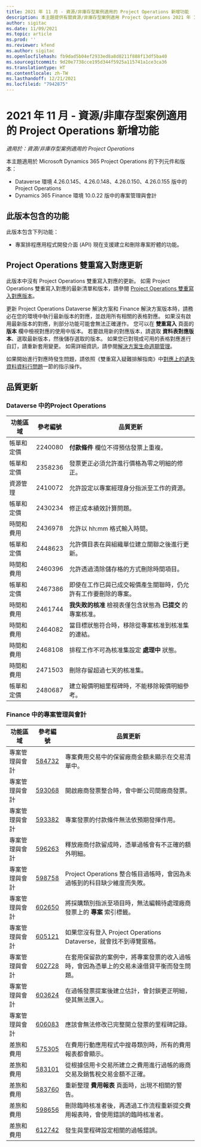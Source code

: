 ```yaml
---
title: 2021 年 11 月 - 資源/非庫存型案例適用的 Project Operations 新增功能
description: 本主題提供有關資源/非庫存型案例適用 Project Operations 2021 年 11 月發行版本中所提供之品質更新的資訊。
author: sigitac
ms.date: 11/09/2021
ms.topic: article
ms.prod: ''
ms.reviewer: kfend
ms.author: sigitac
ms.openlocfilehash: fb9dad5b04ef2933ed8a8d8211f888f13df5ba40
ms.sourcegitcommit: 9d20e7738cce195d344f5925a115741a1ce3ca36
ms.translationtype: HT
ms.contentlocale: zh-TW
ms.lasthandoff: 12/21/2021
ms.locfileid: "7942875"
---
```

# <a name="whats-new-november-2021---project-operations-for-resourcenon-stocked-based-scenarios"></a>2021 年 11 月 - 資源/非庫存型案例適用的 Project Operations 新增功能

*適用於：資源/非庫存型案例適用的 Project Operations*

本主題適用於 Microsoft Dynamics 365 Project Operations 的下列元件和版本：

- Dataverse 環境 4.26.0.145、4.26.0.148、4.26.0.150、4.26.0.155 版中的 Project Operations
- Dynamics 365 Finance 環境 10.0.22 版中的專案管理與會計

## <a name="features-included-in-this-release"></a>此版本包含的功能

此版本包含下列功能：

- 專案排程應用程式開發介面 (API) 現在支援建立和刪除專案貯體的功能。

## <a name="project-operations-dual-write-maps-updates"></a>Project Operations 雙重寫入對應更新

此版本中沒有 Project Operations 雙重寫入對應的更新。 如需 Project Operations 雙重寫入對應的最新清單和版本，請參閱 [Project Operations 雙重寫入對應版本](/dynamics365/project-operations/environment/resource-dual-write-maps)。

更新 Project Operations Dataverse 解決方案和 Finance 解決方案版本時，請務必在您的環境中執行最新版本的對應，並啟用所有相關的表格對應。 如果沒有啟用最新版本的對應，則部分功能可能會無法正確運作。 您可以在 **雙重寫入** 頁面的 **版本** 欄中檢視對應的使用中版本。 若要啟用新的對應版本，請選取 **資料表對應版本**、選取最新版本，然後儲存選取的版本。 如果您已對現成可用的表格對應進行自訂，請重新套用變更。 如需詳細資訊，請參閱[解決方案生命週期管理](/dynamics365/fin-ops-core/dev-itpro/data-entities/dual-write/app-lifecycle-management)。

如果開始進行對應時發生問題，請依照《雙重寫入疑難排解指南》中[對應上的遺失資料資料行問題](/dynamics365/fin-ops-core/dev-itpro/data-entities/dual-write/dual-write-troubleshooting-finops-upgrades#missing-table-columns-issue-on-maps)一節的指示操作。

## <a name="quality-updates"></a>品質更新

### <a name="project-operations-in-dataverse"></a>Dataverse 中的Project Operations

| 功能區域 | 參考編號 | 品質更新 |
| --- | --- | --- |
| 帳單和定價 | 2240080 | **付款條件** 欄位不得預估發票上重複。 |
| 帳單和定價 | 2358236 | 發票更正必須允許進行價格為零之明細的修正。 |
| 資源管理 | 2410072 | 允許設定以專案經理身分指派至工作的資源。 |
| 帳單和定價 | 2430234 | 修正成本績效計算問題。 |
| 時間和費用 | 2436978 | 允許以 hh:mm 格式輸入時間。 |
| 帳單和定價 | 2448623 | 允許價目表在與組織單位建立關聯之後進行更新。 |
| 時間和費用 | 2460396 | 允許透過清除儲存格的方式刪除時間項目。 |
| 帳單和定價 | 2467386 | 即使在工作已與已成交報價產生關聯時，仍允許有工作要刪除的專案。 |
| 時間和費用 | 2461744 | **我失敗的核准** 檢視表僅包含狀態為 **已提交** 的專案核准。 |
| 時間和費用 | 2464082 | 當目標狀態符合時，移除從專案核准到核准集的連結。 |
| 時間和費用 | 2468108 | 排程工作不可為核准集設定 **處理中** 狀態。 |
| 時間和費用 | 2471503 | 刪除存留超過七天的核准集。 |
| 帳單和定價 | 2480687 | 建立報價明細里程碑時，不能移除報價明細參考。 |

### <a name="project-management-and-accounting-in-finance"></a>Finance 中的專案管理與會計

| 功能區域 | 參考編號 | 品質更新 |
| --- | --- | --- |
| 專案管理與會計 | [584732](https://fix.lcs.dynamics.com/Issue/Details/?bugId=584732) | 專案費用交易中的保留廠商金額未顯示在交易清單中。 |
| 專案管理與會計 | [593068](https://fix.lcs.dynamics.com/Issue/Details/?bugId=593068) | 開啟廠商發票整合時，會中斷公司間廠商發票。 |
| 專案管理與會計 | [593382](https://fix.lcs.dynamics.com/Issue/Details/?bugId=593382) | 專案發票的付款條件無法依預期發揮作用。 |
| 專案管理與會計 | [596263](https://fix.lcs.dynamics.com/Issue/Details/?bugId=596263) | 釋放廠商付款留成時，憑單過帳會有不正確的額外明細。 |
| 專案管理與會計 | [598758](https://fix.lcs.dynamics.com/Issue/Details/?bugId=598758) | Project Operations 整合帳目過帳時，會因為未過帳到的科目缺少維度而失敗。 |
| 專案管理與會計 | [602650](https://fix.lcs.dynamics.com/Issue/Details/?bugId=602650) | 將採購類別指派至項目時，無法編輯待處理廠商發票上的 **專案** 索引標籤。 |
| 專案管理與會計 | [605121](https://fix.lcs.dynamics.com/Issue/Details/?bugId=605121) | 如果您沒有登入 Project Operations Dataverse，就會找不到導覽窗格。 |
| 專案管理與會計 | [602728](https://fix.lcs.dynamics.com/Issue/Details/?bugId=602728) | 在套用保留款的案例中，將專案發票的收入過帳時，會因為憑單上的交易未達借貸平衡而發生問題。 |
| 專案管理與會計 | [603624](https://fix.lcs.dynamics.com/Issue/Details/?bugId=603624) | 在過帳發票提案後建立估計，會封鎖更正明細，使其無法匯入。 |
| 專案管理與會計 | [606083](https://fix.lcs.dynamics.com/Issue/Details/?bugId=606083) | 應該會無法修改已完整開立發票的里程碑記錄。 |
| 差旅和費用 | [575305](https://fix.lcs.dynamics.com/Issue/Details/?bugId=575305) | 在費用行動應用程式中搜尋類別時，所有的費用報表都會顯示。 |
| 差旅和費用 | [583101](https://fix.lcs.dynamics.com/Issue/Details/?bugId=583101) | 從根據信用卡交易所建立之費用進行過帳的廠商交易及銷售稅交易金額不正確。 |
| 差旅和費用 | [583760](https://fix.lcs.dynamics.com/Issue/Details/?bugId=583760) | 重新整理 **費用報表** 頁面時，出現不相關的警告。 |
| 差旅和費用 | [598656](https://fix.lcs.dynamics.com/Issue/Details/?bugId=598656) | 刪除臨時核准者後，再透過工作流程重新提交費用報表時，會使用錯誤的臨時核准者。 |
| 差旅和費用 | [612742](https://fix.lcs.dynamics.com/Issue/Details/?bugId=612742) | 發生與里程碑設定相關的過帳錯誤。 |
